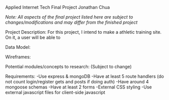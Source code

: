 Applied Internet Tech Final Project
Jonathan Chua

*Note: All aspects of the final project listed here are subject to changes/modifications and may differ from the finished project*


Project Description:
	For this project, I intend to make a athletic training site. On it, a user will be able to 


Data Model:


Wireframes:


Potential modules/concepts to research: (Subject to change)



Requirements:
-Use express & mongoDB
-Have at least 5 route handlers (do not count login/register gets and posts if doing auth)
-Have around 4 mongoose schemas
-Have at least 2 forms
-External CSS styling
-Use external javascript files for client-side javascript